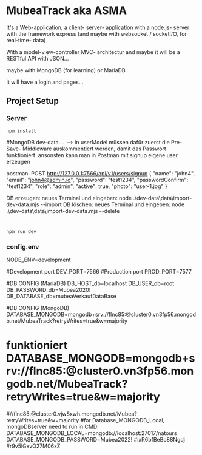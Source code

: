 # MubeaTrack    aka ASMA
It's a Web-application, a client- server- application
with a node.js- server with the framework express (and maybe with websocket / socketI/O, for real-time- data)

With a model-view-controller MVC- architectur
and maybe it will be a RESTful API with JSON...

maybe with MongoDB (for learning) or MariaDB

It will have a login and pages...



## Project Setup


### Server
```
npm install
```
#MongoDB dev-data....
--> in userModel müssen dafür zuerst die Pre- Save- Middleware auskommentiert werden, damit das Passwort funktioniert.
ansonsten kann man in Postman mit signup eigene user erzeugen

postman:
POST     http://127.0.0.1:7566/api/v1/users/signup
{
"name": "john4",
"email": "john4@admin.io",
"password": "test1234",
"passwordConfirm": "test1234",
"role": "admin",
"active": true,
"photo": "user-1.jpg"
}

DB erzeugen: neues Terminal und eingeben: node .\dev-data\data\import-dev-data.mjs --import
DB löschen: neues Terminal und eingeben: node .\dev-data\data\import-dev-data.mjs --delete

#
`npm run dev`


### config.env
NODE_ENV=development

#Development port
DEV_PORT=7566
#Production port
PROD_PORT=7577

#DB CONFIG (MariaDB)
DB_HOST_db=localhost
DB_USER_db=root
DB_PASSWORD_db=Mubea2020!
DB_DATABASE_db=mubeaVerkaufDataBase

#DB CONFIG (MongoDB)
DATABASE_MONGODB=mongodb+srv://flnc85:<PASSWORD>@cluster0.vn3fp56.mongodb.net/MubeaTrack?retryWrites=true&w=majority
#   funktioniert    DATABASE_MONGODB=mongodb+srv://flnc85:<PASSWORD>@cluster0.vn3fp56.mongodb.net/MubeaTrack?retryWrites=true&w=majority
#//flnc85:<PASSWORD>@cluster0.vjw8xwh.mongodb.net/Mubea?retryWrites=true&w=majority
#for Database_MONGODB_Local, mongoDBserver need to run in CMD!
DATABASE_MONGODB_LOCAL=mongodb://localhost:27017/natours
DATABASE_MONGODB_PASSWORD=Mubea2022!
#ixR6bfBeBo88Ngdj
#r9v5lGxvQ27M06xZ
